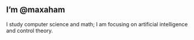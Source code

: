 ## I’m @maxaham
I study computer science and math; I am focusing on artificial intelligence and control theory.

<!---
maxaham/maxaham is a ✨ special ✨ repository because its `README.md` (this file) appears on your GitHub profile.
You can click the Preview link to take a look at your changes.
--->
